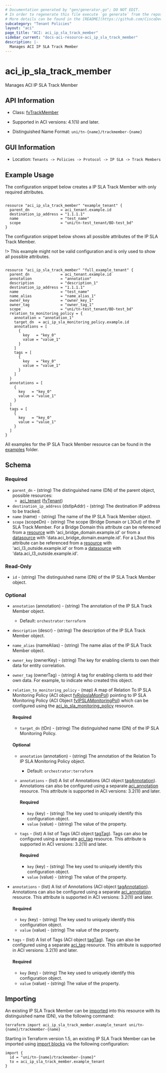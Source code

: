 ```yaml
---
# Documentation generated by "gen/generator.go"; DO NOT EDIT.
# In order to regenerate this file execute `go generate` from the repository root.
# More details can be found in the [README](https://github.com/CiscoDevNet/terraform-provider-aci/blob/master/README.md).
subcategory: "Tenant Policies"
layout: "aci"
page_title: "ACI: aci_ip_sla_track_member"
sidebar_current: "docs-aci-resource-aci_ip_sla_track_member"
description: |-
  Manages ACI IP SLA Track Member
---
```


# aci_ip_sla_track_member #

Manages ACI IP SLA Track Member



## API Information ##

* Class: [fvTrackMember](https://pubhub.devnetcloud.com/media/model-doc-latest/docs/app/index.html#/objects/fvTrackMember/overview)

* Supported in ACI versions: 4.1(1i) and later.

* Distinguished Name Format: `uni/tn-{name}/trackmember-{name}`

## GUI Information ##

* Location: `Tenants -> Policies -> Protocol -> IP SLA -> Track Members`

## Example Usage ##

The configuration snippet below creates a IP SLA Track Member with only required attributes.

```hcl

resource "aci_ip_sla_track_member" "example_tenant" {
  parent_dn              = aci_tenant.example.id
  destination_ip_address = "1.1.1.1"
  name                   = "test_name"
  scope                  = "uni/tn-test_tenant/BD-test_bd"
}

```
The configuration snippet below shows all possible attributes of the IP SLA Track Member.

!> This example might not be valid configuration and is only used to show all possible attributes.

```hcl

resource "aci_ip_sla_track_member" "full_example_tenant" {
  parent_dn              = aci_tenant.example.id
  annotation             = "annotation"
  description            = "description_1"
  destination_ip_address = "1.1.1.1"
  name                   = "test_name"
  name_alias             = "name_alias_1"
  owner_key              = "owner_key_1"
  owner_tag              = "owner_tag_1"
  scope                  = "uni/tn-test_tenant/BD-test_bd"
  relation_to_monitoring_policy = {
    annotation = "annotation_1"
    target_dn  = aci_ip_sla_monitoring_policy.example.id
    annotations = [
      {
        key   = "key_0"
        value = "value_1"
      }
    ]
    tags = [
      {
        key   = "key_0"
        value = "value_1"
      }
    ]
  }
  annotations = [
    {
      key   = "key_0"
      value = "value_1"
    }
  ]
  tags = [
    {
      key   = "key_0"
      value = "value_1"
    }
  ]
}

```

All examples for the IP SLA Track Member resource can be found in the [examples](https://github.com/CiscoDevNet/terraform-provider-aci/tree/master/examples/resources/aci_ip_sla_track_member) folder.

## Schema ##

### Required ###

* `parent_dn` - (string) The distinguished name (DN) of the parent object, possible resources:
  - [aci_tenant](https://registry.terraform.io/providers/CiscoDevNet/aci/latest/docs/resources/tenant) ([fvTenant](https://pubhub.devnetcloud.com/media/model-doc-latest/docs/app/index.html#/objects/fvTenant/overview))
* `destination_ip_address` (dstIpAddr) - (string) The destination IP address to be tracked.
* `name` (name) - (string) The name of the IP SLA Track Member object.
* `scope` (scopeDn) - (string) The scope (Bridge Domain or L3Out) of the IP SLA Track Member. For a Bridge Domain this attribute can be referenced from a [resource](https://registry.terraform.io/providers/CiscoDevNet/aci/latest/docs/resources/bridge_domain) with 'aci_bridge_domain.example.id' or from a [datasource](https://registry.terraform.io/providers/CiscoDevNet/aci/latest/docs/data-sources/bridge_domain) with 'data.aci_bridge_domain.example.id'. For a L3out this attribute can be referenced from a [resource](https://registry.terraform.io/providers/CiscoDevNet/aci/latest/docs/resources/l3_outside) with 'aci_l3_outside.example.id' or from a [datasource](https://registry.terraform.io/providers/CiscoDevNet/aci/latest/docs/data-sources/l3_outside) with 'data.aci_l3_outside.example.id'.

### Read-Only ###

* `id` - (string) The distinguished name (DN) of the IP SLA Track Member object.

### Optional ###

* `annotation` (annotation) - (string) The annotation of the IP SLA Track Member object.
  - Default: `orchestrator:terraform`
* `description` (descr) - (string) The description of the IP SLA Track Member object.
* `name_alias` (nameAlias) - (string) The name alias of the IP SLA Track Member object.
* `owner_key` (ownerKey) - (string) The key for enabling clients to own their data for entity correlation.
* `owner_tag` (ownerTag) - (string) A tag for enabling clients to add their own data. For example, to indicate who created this object.
* `relation_to_monitoring_policy` - (map) A map of Relation To IP SLA Monitoring Policy (ACI object [fvRsIpslaMonPol](https://pubhub.devnetcloud.com/media/model-doc-latest/docs/app/index.html#/objects/fvRsIpslaMonPol/overview)) pointing to IP SLA Monitoring Policy (ACI Object [fvIPSLAMonitoringPol](https://pubhub.devnetcloud.com/media/model-doc-latest/docs/app/index.html#/objects/fvIPSLAMonitoringPol/overview)) which can be configured using the [aci_ip_sla_monitoring_policy](https://registry.terraform.io/providers/CiscoDevNet/aci/latest/docs/resources/ip_sla_monitoring_policy) resource.
  #### Required ####
  
    * `target_dn` (tDn) - (string) The distinguished name (DN) of the IP SLA Monitoring Policy.
  #### Optional ####
    
    * `annotation` (annotation) - (string) The annotation of the Relation To IP SLA Monitoring Policy object.
      - Default: `orchestrator:terraform`
    * `annotations` - (list) A list of Annotations (ACI object [tagAnnotation](https://pubhub.devnetcloud.com/media/model-doc-latest/docs/app/index.html#/objects/tagAnnotation/overview)). Annotations can also be configured using a separate [aci_annotation](https://registry.terraform.io/providers/CiscoDevNet/aci/latest/docs/resources/annotation) resource. This attribute is supported in ACI versions: 3.2(1l) and later.
      #### Required ####
  
        * `key` (key) - (string) The key used to uniquely identify this configuration object.
        * `value` (value) - (string) The value of the property.
    * `tags` - (list) A list of Tags (ACI object [tagTag](https://pubhub.devnetcloud.com/media/model-doc-latest/docs/app/index.html#/objects/tagTag/overview)). Tags can also be configured using a separate [aci_tag](https://registry.terraform.io/providers/CiscoDevNet/aci/latest/docs/resources/tag) resource. This attribute is supported in ACI versions: 3.2(1l) and later.
      #### Required ####
  
        * `key` (key) - (string) The key used to uniquely identify this configuration object.
        * `value` (value) - (string) The value of the property.
* `annotations` - (list) A list of Annotations (ACI object [tagAnnotation](https://pubhub.devnetcloud.com/media/model-doc-latest/docs/app/index.html#/objects/tagAnnotation/overview)). Annotations can also be configured using a separate [aci_annotation](https://registry.terraform.io/providers/CiscoDevNet/aci/latest/docs/resources/annotation) resource. This attribute is supported in ACI versions: 3.2(1l) and later.
  #### Required ####
  
    * `key` (key) - (string) The key used to uniquely identify this configuration object.
    * `value` (value) - (string) The value of the property.
* `tags` - (list) A list of Tags (ACI object [tagTag](https://pubhub.devnetcloud.com/media/model-doc-latest/docs/app/index.html#/objects/tagTag/overview)). Tags can also be configured using a separate [aci_tag](https://registry.terraform.io/providers/CiscoDevNet/aci/latest/docs/resources/tag) resource. This attribute is supported in ACI versions: 3.2(1l) and later.
  #### Required ####
  
    * `key` (key) - (string) The key used to uniquely identify this configuration object.
    * `value` (value) - (string) The value of the property.

## Importing

An existing IP SLA Track Member can be [imported](https://www.terraform.io/docs/import/index.html) into this resource with its distinguished name (DN), via the following command:

```
terraform import aci_ip_sla_track_member.example_tenant uni/tn-{name}/trackmember-{name}
```

Starting in Terraform version 1.5, an existing IP SLA Track Member can be imported
using [import blocks](https://developer.hashicorp.com/terraform/language/import) via the following configuration:

```
import {
  id = "uni/tn-{name}/trackmember-{name}"
  to = aci_ip_sla_track_member.example_tenant
}
```
